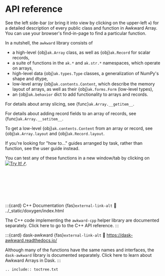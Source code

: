 # API reference

See the left side-bar (or bring it into view by clicking on the upper-left `≡`) for a detailed description of every public class and function in Awkward Array. You can use your browser's find-in-page to find a particular function.

In a nutshell, the `awkward` library consists of

* a high-level {obj}`ak.Array` class, as well as {obj}`ak.Record` for scalar records,
* a suite of functions in the `ak.*` and `ak.str.*` namespaces, which operate on arrays,
* high-level data {obj}`ak.types.Type` classes, a generalization of NumPy's shape and dtype,
* low-level array {obj}`ak.contents.Content`, which describe the memory layout of arrays, as well as their {obj}`ak.forms.Form` (low-level types),
* an {obj}`ak.behavior` dict to add functionality to arrays and records.

For details about array slicing, see {func}`ak.Array.__getitem__`.

For details about adding record fields to an array of records, see {func}`ak.Array.__setitem__`.

To get a low-level {obj}`ak.contents.Content` from an array or record, see {obj}`ak.Array.layout` and {obj}`ak.Record.layout`.

If you're looking for "how to..." guides arranged by task, rather than function, see the user guide instead.

You can test any of these functions in a new window/tab by clicking on [![Try It! ⭷](https://img.shields.io/badge/-Try%20It%21%20%E2%86%97-orange?style=for-the-badge)](https://awkward-array.org/doc/main/_static/try-it.html).

<br><br><br><br><br>

:::{card} C++ Documentation {fas}`external-link-alt`
:link: ../_static/doxygen/index.html

The C++ code implementing the `awkward-cpp` helper library are documented separately. Click here to go to the C++ API reference.
:::

:::{card} dask-awkward {fas}`external-link-alt`
:link: https://dask-awkward.readthedocs.io/

Although many of the functions have the same names and interfaces, the `dask-awkward` library is documented separately. Click here to learn about Awkward Arrays in Dask.
:::

```{eval-rst}
.. include:: toctree.txt

```

